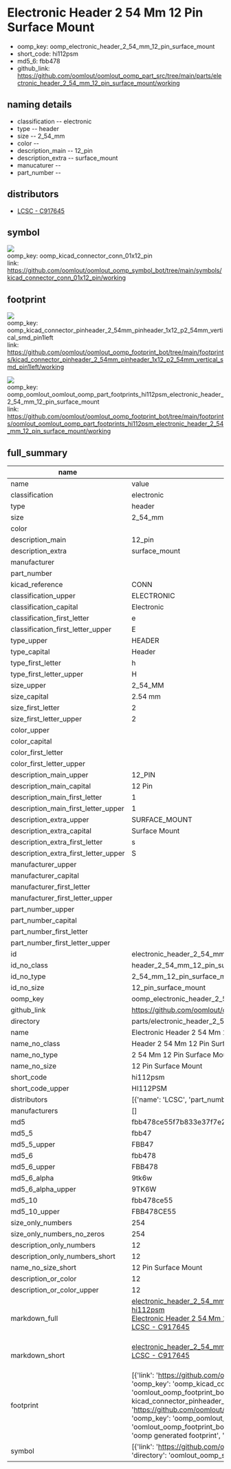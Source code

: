 # Electronic Header 2 54 Mm 12 Pin Surface Mount

  
* oomp_key: oomp_electronic_header_2_54_mm_12_pin_surface_mount 
* short_code: hi112psm
* md5_6: fbb478  
* github_link: https://github.com/oomlout/oomlout_oomp_part_src/tree/main/parts/electronic_header_2_54_mm_12_pin_surface_mount/working  
## naming details
* classification -- electronic
* type -- header
* size -- 2_54_mm
* color -- 
* description_main -- 12_pin
* description_extra -- surface_mount
* manucaturer -- 
* part_number -- 

## distributors
* [LCSC - C917645](https://lcsc.com/product-detail/C917645.html)   


## symbol

![](symbol/{index}/working/working_600.png)  
oomp_key: oomp_kicad_connector_conn_01x12_pin  
link: https://github.com/oomlout/oomlout_oomp_symbol_bot/tree/main/symbols/kicad_connector_conn_01x12_pin/working  

## footprint

![](footprint/{index}/working/working_600.png)  
oomp_key: oomp_kicad_connector_pinheader_2_54mm_pinheader_1x12_p2_54mm_vertical_smd_pin1left  
link: https://github.com/oomlout/oomlout_oomp_footprint_bot/tree/main/footprints/kicad_connector_pinheader_2_54mm_pinheader_1x12_p2_54mm_vertical_smd_pin1left/working  

![](footprint/{index}/working/working_600.png)  
oomp_key: oomp_oomlout_oomlout_oomp_part_footprints_hi112psm_electronic_header_2_54_mm_12_pin_surface_mount  
link: https://github.com/oomlout/oomlout_oomp_footprint_bot/tree/main/footprints/oomlout_oomlout_oomp_part_footprints_hi112psm_electronic_header_2_54_mm_12_pin_surface_mount/working  

## full_summary
| name | value | 
| --- | --- | 
| name | value | 
| classification | electronic | 
| type | header | 
| size | 2_54_mm | 
| color |  | 
| description_main | 12_pin | 
| description_extra | surface_mount | 
| manufacturer |  | 
| part_number |  | 
| kicad_reference | CONN | 
| classification_upper | ELECTRONIC | 
| classification_capital | Electronic | 
| classification_first_letter | e | 
| classification_first_letter_upper | E | 
| type_upper | HEADER | 
| type_capital | Header | 
| type_first_letter | h | 
| type_first_letter_upper | H | 
| size_upper | 2_54_MM | 
| size_capital | 2.54 mm | 
| size_first_letter | 2 | 
| size_first_letter_upper | 2 | 
| color_upper |  | 
| color_capital |  | 
| color_first_letter |  | 
| color_first_letter_upper |  | 
| description_main_upper | 12_PIN | 
| description_main_capital | 12 Pin | 
| description_main_first_letter | 1 | 
| description_main_first_letter_upper | 1 | 
| description_extra_upper | SURFACE_MOUNT | 
| description_extra_capital | Surface Mount | 
| description_extra_first_letter | s | 
| description_extra_first_letter_upper | S | 
| manufacturer_upper |  | 
| manufacturer_capital |  | 
| manufacturer_first_letter |  | 
| manufacturer_first_letter_upper |  | 
| part_number_upper |  | 
| part_number_capital |  | 
| part_number_first_letter |  | 
| part_number_first_letter_upper |  | 
| id | electronic_header_2_54_mm_12_pin_surface_mount | 
| id_no_class | header_2_54_mm_12_pin_surface_mount | 
| id_no_type | 2_54_mm_12_pin_surface_mount | 
| id_no_size | 12_pin_surface_mount | 
| oomp_key | oomp_electronic_header_2_54_mm_12_pin_surface_mount | 
| github_link | https://github.com/oomlout/oomlout_oomp_part_src/tree/main/parts/electronic_header_2_54_mm_12_pin_surface_mount/working | 
| directory | parts/electronic_header_2_54_mm_12_pin_surface_mount | 
| name | Electronic Header 2 54 Mm 12 Pin Surface Mount | 
| name_no_class | Header 2 54 Mm 12 Pin Surface Mount | 
| name_no_type | 2 54 Mm 12 Pin Surface Mount | 
| name_no_size | 12 Pin Surface Mount | 
| short_code | hi112psm | 
| short_code_upper | HI112PSM | 
| distributors | [{'name': 'LCSC', 'part_number': 'C917645', 'link': 'https://lcsc.com/product-detail/C917645.html', 'id': 'distributor_lcsc'}] | 
| manufacturers | [] | 
| md5 | fbb478ce55f7b833e37f7e2e5a982737 | 
| md5_5 | fbb47 | 
| md5_5_upper | FBB47 | 
| md5_6 | fbb478 | 
| md5_6_upper | FBB478 | 
| md5_6_alpha | 9tk6w | 
| md5_6_alpha_upper | 9TK6W | 
| md5_10 | fbb478ce55 | 
| md5_10_upper | FBB478CE55 | 
| size_only_numbers | 254 | 
| size_only_numbers_no_zeros | 254 | 
| description_only_numbers | 12 | 
| description_only_numbers_short | 12 | 
| name_no_size_short | 12 Pin Surface Mount | 
| description_or_color | 12 | 
| description_or_color_upper | 12 | 
| markdown_full | [electronic_header_2_54_mm_12_pin_surface_mount](https://github.com/oomlout/oomlout_oomp_part_src/tree/main/parts/electronic_header_2_54_mm_12_pin_surface_mount/working)<br>[hi112psm](https://github.com/oomlout/oomlout_oomp_part_src/tree/main/parts/electronic_header_2_54_mm_12_pin_surface_mount/working)<br>[Electronic Header 2 54 Mm 12 Pin Surface Mount](https://github.com/oomlout/oomlout_oomp_part_src/tree/main/parts/electronic_header_2_54_mm_12_pin_surface_mount/working)<br>[LCSC - C917645<br>](https://lcsc.com/product-detail/C917645.html)<br> | 
| markdown_short | [electronic_header_2_54_mm_12_pin_surface_mount](https://github.com/oomlout/oomlout_oomp_part_src/tree/main/parts/electronic_header_2_54_mm_12_pin_surface_mount/working)<br>[LCSC - C917645<br>](https://lcsc.com/product-detail/C917645.html)<br> | 
| footprint | [{'link': 'https://github.com/oomlout/oomlout_oomp_footprint_bot/tree/main/foootprntss/kicad_connector_pinheader_2_54mm_pinheader_1x12_p2_54mm_vertical_smd_pin1left', 'oomp_key': 'oomp_kicad_connector_pinheader_2_54mm_pinheader_1x12_p2_54mm_vertical_smd_pin1left', 'directory': 'oomlout_oomp_footprint_bot/footprints/kicad_connector_pinheader_2_54mm_pinheader_1x12_p2_54mm_vertical_smd_pin1left//working/working.kicad_mod', 'note': 'source footprint kicad_connector_pinheader_2_54mm_pinheader_1x12_p2_54mm_vertical_smd_pin1left', 'index': 0}, {'link': 'https://github.com/oomlout/oomlout_oomp_footprint_bot/tree/main/foootprntss/oomlout_oomlout_oomp_part_footprints_hi112psm_electronic_header_2_54_mm_12_pin_surface_mount', 'oomp_key': 'oomp_oomlout_oomlout_oomp_part_footprints_hi112psm_electronic_header_2_54_mm_12_pin_surface_mount', 'directory': 'oomlout_oomp_footprint_bot/footprints/oomlout_oomlout_oomp_part_footprints_hi112psm_electronic_header_2_54_mm_12_pin_surface_mount//working/working.kicad_mod', 'note': 'oomp generated footprint', 'index': 1}] | 
| symbol | [{'link': 'https://github.com/oomlout/oomlout_oomp_symbol_bot/tree/main/symbols/kicad_connector_conn_01x12_pin', 'oomp_key': 'oomp_kicad_connector_conn_01x12_pin', 'directory': 'oomlout_oomp_symbol_bot/symbols/kicad_connector_conn_01x12_pin//working/working.kicad_sym', 'index': 0}] | 
